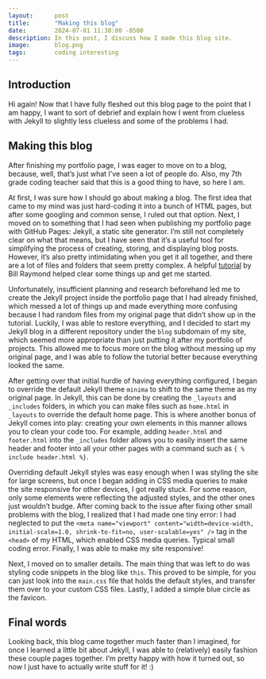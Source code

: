```yaml
---
layout:      post
title:       "Making this blog"
date:        2024-07-01 11:30:00 -0500
description: In this post, I discuss how I made this blog site.
image:       blog.png
tags:        coding interesting
---
```


## Introduction

Hi again! Now that I have fully fleshed out this blog page to the point that I am happy, I want to sort of debrief and explain how I went from clueless with Jekyll to slightly less clueless and some of the problems I had.

## Making this blog

After finishing my portfolio page, I was eager to move on to a blog, because, well, that’s just what I’ve seen a lot of people do. Also, my 7th grade coding teacher said that this is a good thing to have, so here I am.

At first, I was sure how I should go about making a blog. The first idea that came to my mind was just hard-coding it into a bunch of HTML pages, but after some googling and common sense, I ruled out that option. Next, I moved on to something that I had seen when publishing my portfolio page with GitHub Pages: Jekyll, a static site generator. I’m still not completely clear on what that means, but I have seen that it’s a useful tool for simplifying the process of creating, storing, and displaying blog posts. However, it’s also pretty intimidating when you get it all together, and there are a lot of files and folders that seem pretty complex. A helpful [tutorial](https://www.youtube.com/watch?v=EmSrQCDsMv4&t) by Bill Raymond helped clear some things up and get me started.

Unfortunately, insufficient planning and research beforehand led me to create the Jekyll project inside the portfolio page that I had already finished, which messed a lot of things up and made everything more confusing because I had random files from my original page that didn’t show up in the tutorial. Luckily, I was able to restore everything, and I decided to start my Jekyll blog in a different repository under the ``blog`` subdomain of my site, which seemed more appropriate than just putting it after my portfolio of projects. This allowed me to focus more on the blog without messing up my original page, and I was able to follow the tutorial better because everything looked the same.

After getting over that initial hurdle of having everything configured, I began to override the default Jekyll theme ``minima`` to shift to the same theme as my original page. In Jekyll, this can be done by creating the ``_layouts`` and ``_includes`` folders, in which you can make files such as ``home.html`` in ``_layouts`` to override the default home page. This is where another bonus of Jekyll comes into play: creating your own elements in this manner allows you to clean your code too. For example, adding ``header.html`` and ``footer.html`` into the ``_includes`` folder allows you to easily insert the same header and footer into all your other pages with a command such as ``{ % include header.html %}``.

Overriding default Jekyll styles was easy enough when I was styling the site for large screens, but once I began adding in CSS media queries to make the site responsive for other devices, I got really stuck. For some reason, only some elements were reflecting the adjusted styles, and the other ones just wouldn’t budge. After coming back to the issue after fixing other small problems with the blog, I realized that I had made one tiny error: I had neglected to put the ``<meta name="viewport" content="width=device-width, initial-scale=1.0, shrink-to-fit=no, user-scalable=yes" />`` tag in the ``<head>`` of my HTML, which enabled CSS media queries. Typical small coding error. Finally, I was able to make my site responsive!

Next, I moved on to smaller details. The main thing that was left to do was styling code snippets in the blog like ``this``. This proved to be simple, for you can just look into the ``main.css`` file that holds the default styles, and transfer them over to your custom CSS files. Lastly, I added a simple blue circle as the favicon.

## Final words

Looking back, this blog came together much faster than I imagined, for once I learned a little bit about Jekyll, I was able to (relatively) easily fashion these couple pages together. I’m pretty happy with how it turned out, so now I just have to actually write stuff for it! :)